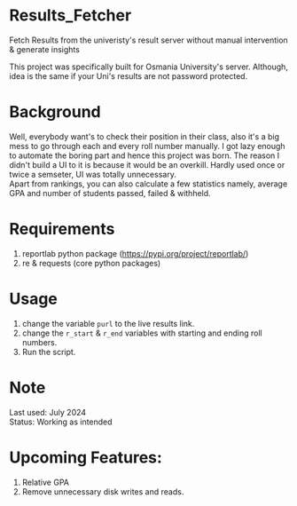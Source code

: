 # Results_Fetcher
Fetch Results from the univeristy's result server without manual intervention &amp; generate insights


This project was specifically built for Osmania University's server.
Although, idea is the same if your Uni's results are not password protected.

# Background

Well, everybody want's to check their position in their class, also it's a big mess to go through each and every roll number manually.
I got lazy enough to automate the boring part and hence this project was born.
The reason I didn't build a UI to it is because it would be an overkill.
Hardly used once or twice a semseter, UI was totally unnecessary. \
Apart from rankings, you can also calculate a few statistics namely, average GPA and number of students passed, failed & withheld.


# Requirements
1. reportlab python package (https://pypi.org/project/reportlab/)
2. re & requests (core python packages)

# Usage
1. change the variable `purl` to the live results link.
2. change the `r_start` & `r_end` variables with starting and ending roll numbers.
3. Run the script.

# Note
Last used: July 2024 \
Status: Working as intended

# Upcoming Features:
1. Relative GPA
2. Remove unnecessary disk writes and reads.
